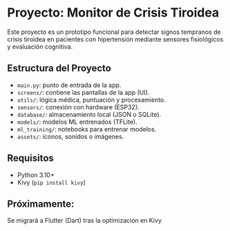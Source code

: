 # Proyecto: Monitor de Crisis Tiroidea

Este proyecto es un prototipo funcional para detectar signos tempranos de crisis tiroidea en pacientes con hipertensión mediante sensores fisiológicos y evaluación cognitiva.

## Estructura del Proyecto

- `main.py`: punto de entrada de la app.
- `screens/`: contiene las pantallas de la app (UI).
- `utils/`: lógica médica, puntuación y procesamiento.
- `sensors/`: conexión con hardware (ESP32).
- `database/`: almacenamiento local (JSON o SQLite).
- `models/`: modelos ML entrenados (TFLite).
- `ml_training/`: notebooks para entrenar modelos.
- `assets/`: íconos, sonidos o imágenes.

## Requisitos

- Python 3.10+
- Kivy (`pip install kivy`)

## Próximamente:

Se migrará a Flutter (Dart) tras la optimización en Kivy
